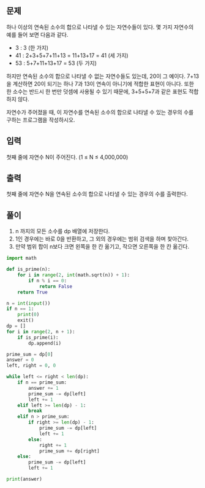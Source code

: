 ## 문제
하나 이상의 연속된 소수의 합으로 나타낼 수 있는 자연수들이 있다. 몇 가지 자연수의 예를 들어 보면 다음과 같다.

- 3 : 3 (한 가지)
- 41 : 2+3+5+7+11+13 = 11+13+17 = 41 (세 가지)
- 53 : 5+7+11+13+17 = 53 (두 가지)

하지만 연속된 소수의 합으로 나타낼 수 없는 자연수들도 있는데, 20이 그 예이다. 7+13을 계산하면 20이 되기는 하나 7과 13이 연속이 아니기에 적합한 표현이 아니다. 또한 한 소수는 반드시 한 번만 덧셈에 사용될 수 있기 때문에, 3+5+5+7과 같은 표현도 적합하지 않다.

자연수가 주어졌을 때, 이 자연수를 연속된 소수의 합으로 나타낼 수 있는 경우의 수를 구하는 프로그램을 작성하시오.

## 입력
첫째 줄에 자연수 N이 주어진다. (1 ≤ N ≤ 4,000,000)

## 출력
첫째 줄에 자연수 N을 연속된 소수의 합으로 나타낼 수 있는 경우의 수를 출력한다.

## 풀이
1. n 까지의 모든 소수를 dp 배열에 저장한다.
2. 1인 경우에는 바로 0을 반환하고, 그 외의 경우에는 범위 검색을 하며 찾아간다.
3. 만약 범위 합이 n보다 크면 왼쪽을 한 칸 옮기고, 작으면 오른쪽을 한 칸 옮긴다. 

```python
import math

def is_prime(n):
    for i in range(2, int(math.sqrt(n)) + 1):
        if n % i == 0:
            return False
    return True

n = int(input())
if n == 1:
    print(0)
    exit()
dp = []
for i in range(2, n + 1):
    if is_prime(i):
        dp.append(i)

prime_sum = dp[0]
answer = 0
left, right = 0, 0

while left <= right < len(dp):
    if n == prime_sum:
        answer += 1
        prime_sum -= dp[left]
        left += 1
    elif left >= len(dp) - 1:
        break
    elif n > prime_sum:
        if right >= len(dp) - 1:
            prime_sum -= dp[left]
            left += 1
        else:
            right += 1
            prime_sum += dp[right]
    else:
        prime_sum -= dp[left]
        left += 1

print(answer)
```
